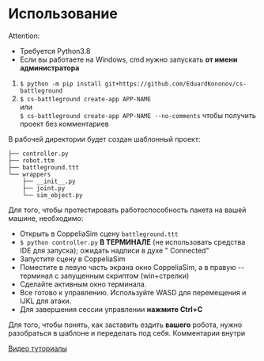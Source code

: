 # Использование

Attention:

* Требуется Python3.8
* Если вы работаете на Windows, cmd нужно запускать **от имени администратора**

1. `$ python -m pip install git+https://github.com/EduardKononov/cs-battleground`
1. `$ cs-battleground create-app APP-NAME`  
   или  
   `$ cs-battleground create-app APP-NAME --no-comments`
   чтобы получить проект без комментариев

В рабочей директории будет создан шаблонный проект:

```
├── controller.py
├── robot.ttm
├── battleground.ttt
└── wrappers
    ├── __init__.py
    ├── joint.py
    └── sim_object.py
```

Для того, чтобы протестировать работоспособность пакета на вашей машине, необходимо:

* Открыть в CoppeliaSim сцену `battleground.ttt`
* `$ python controller.py` **В ТЕРМИНАЛЕ** (не использовать средства IDE для запуска); ожидать надписи в духе "
  Connected"
* Запустите сцену в CoppeliaSim
* Поместите в левую часть экрана окно CoppeliaSim, а в правую -- терминал с запущенным скриптом (win+стрелки)
* Сделайте активным окно терминала.
* Все готово к управлению. Используйте WASD для перемещения и IJKL для атаки.
* Для завершения сессии управлении **нажмите Ctrl+C**

Для того, чтобы понять, как заставить ездить **вашего** робота, нужно разобраться в шаблоне и переделать под себя.
Комментарии внутри

[Видео туториалы](https://www.youtube.com/playlist?list=PL21AR3jLMAjN7uihEPxdiVON5Vd3VM6GVы)

